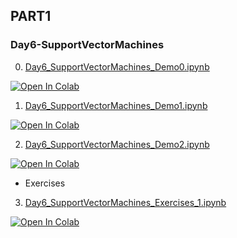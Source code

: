 ## PART1
### Day6-SupportVectorMachines

0. [Day6_SupportVectorMachines_Demo0.ipynb](https://colab.research.google.com/github/yapay-ogrenme/casgem-eu-project-training-on-data-mining-2nd/blob/main/PART1/Day6-SupportVectorMachines/notebooks/Day6_SupportVectorMachines_Demo0.ipynb)

[![Open In Colab](https://colab.research.google.com/assets/colab-badge.svg)](https://colab.research.google.com/github/yapay-ogrenme/casgem-eu-project-training-on-data-mining-2nd/blob/main/PART1/Day6-SupportVectorMachines/notebooks/Day6_SupportVectorMachines_Demo0.ipynb)

1. [Day6_SupportVectorMachines_Demo1.ipynb](https://colab.research.google.com/github/yapay-ogrenme/casgem-eu-project-training-on-data-mining-2nd/blob/main/PART1/Day6-SupportVectorMachines/notebooks/Day6_SupportVectorMachines_Demo1.ipynb)

[![Open In Colab](https://colab.research.google.com/assets/colab-badge.svg)](https://colab.research.google.com/github/yapay-ogrenme/casgem-eu-project-training-on-data-mining-2nd/blob/main/PART1/Day6-SupportVectorMachines/notebooks/Day6_SupportVectorMachines_Demo1.ipynb)

2. [Day6_SupportVectorMachines_Demo2.ipynb](https://colab.research.google.com/github/yapay-ogrenme/casgem-eu-project-training-on-data-mining-2nd/blob/main/PART1/Day6-SupportVectorMachines/notebooks/Day6_SupportVectorMachines_Demo2.ipynb)

[![Open In Colab](https://colab.research.google.com/assets/colab-badge.svg)](https://colab.research.google.com/github/yapay-ogrenme/casgem-eu-project-training-on-data-mining-2nd/blob/main/PART1/Day6-SupportVectorMachines/notebooks/Day6_SupportVectorMachines_Demo2.ipynb)

- Exercises 

3. [Day6_SupportVectorMachines_Exercises_1.ipynb](https://colab.research.google.com/github/yapay-ogrenme/casgem-eu-project-training-on-data-mining-2nd/blob/main/PART1/Day6-SupportVectorMachines/notebooks/Day6_SupportVectorMachines_Exercises_1.ipynb)

[![Open In Colab](https://colab.research.google.com/assets/colab-badge.svg)](https://colab.research.google.com/github/yapay-ogrenme/casgem-eu-project-training-on-data-mining-2nd/blob/main/PART1/Day6-SupportVectorMachines/notebooks/Day6_SupportVectorMachines_Exercises_1.ipynb)
